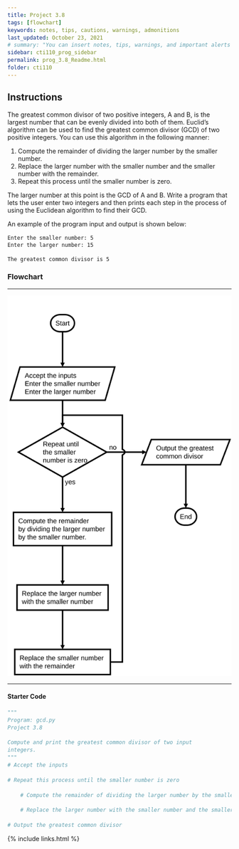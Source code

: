 ```yaml
---
title: Project 3.8
tags: [flowchart]
keywords: notes, tips, cautions, warnings, admonitions
last_updated: October 23, 2021
# summary: "You can insert notes, tips, warnings, and important alerts in your content. These notes are stored as shortcodes made available through the linksrefs.hmtl include."
sidebar: cti110_prog_sidebar
permalink: prog_3.8_Readme.html
folder: cti110
---
```


## Instructions

The greatest common divisor of two positive integers, A and B, is the largest number that can be evenly divided into both of them. Euclid’s algorithm can be used to find the greatest common divisor (GCD) of two positive integers. You can use this algorithm in the following manner:

1. Compute the remainder of dividing the larger number by the smaller number.
2. Replace the larger number with the smaller number and the smaller number with the remainder.
3. Repeat this process until the smaller number is zero.

The larger number at this point is the GCD of A and B. Write a program that lets the user enter two integers and then prints each step in the process of using the Euclidean algorithm to find their GCD.

An example of the program input and output is shown below:

```text
Enter the smaller number: 5
Enter the larger number: 15

The greatest common divisor is 5
```

### Flowchart

---

![gcd flowchart](../../images/cti110_p_3.8_gcd.flowchart.svg)

---

#### Starter Code

```python
"""
Program: gcd.py
Project 3.8

Compute and print the greatest common divisor of two input
integers.
"""
# Accept the inputs

# Repeat this process until the smaller number is zero

    # Compute the remainder of dividing the larger number by the smaller number.

    # Replace the larger number with the smaller number and the smaller number with the remainder.

# Output the greatest common divisor

```

{% include links.html %}
